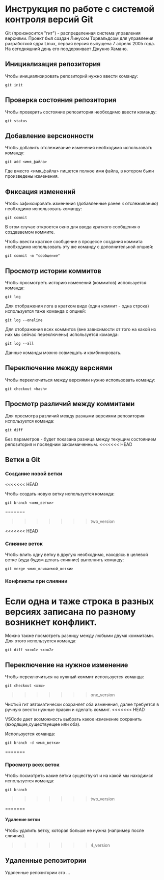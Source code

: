 # **Инструкция по работе с системой контроля версий Git**

Git (произносится "гит") - распределенная система управления версиями. Проект был создан Линусом Торвальдсом для управления разработкой ядра Linux, первая версия выпущена 7 апреля 2005 года. На сегодняшний день его поодерживает Джунио Хамано.

## Инициализация репозитория 

Чтобы инициализировать репозиторий нужно ввести команду:

    git init 

## Проверка состояния репозитория 

Чтобы проверить состояние репозитория необходимо ввести команду:

    git status

## Добавление версионности

Чтобы добавить отслеживание изменения необходимо использовать команду:

    git add <имя_файла>

Где вместо <имя_файла> пишется полное имя файла, в котором были произведены изменения.

## Фиксация изменений 

Чтобы зафиксировать изменения (добавленные ранее к отслеживанию) необходимо использовать команду: 

    git commit

В этом случае откроется окно для ввода краткого сообщения о создаваемом коммите.

Чтобы ввести краткое сообщение в процессе создания коммита необходимо использовать эту же команду с дополнительной опцией:

    git commit -m "сообщение"

## Просмотр истории коммитов 

Чтобы просмотреть историю изменений (коммитов) используется команда:

    git log

Для отображения лога в кратком виде (один коммит - одна строка) используется таже команда с опцией:

    git log --oneline

Для отображения всех коммитов (вне зависимости от того на какой из них мы сейчас переключены) используется команда:

    git log --all

Данные команды можно совмещать и комбинировать. 

## Переключение между версиями

Чтобы переключиться между версиями нужно использовать команду:

    git checkout <hash>

## Просмотр различий между коммитами 

Для просмотра различий между разными версиями репозитория используется команда:

    git diff

Без параметров - будет показана разница между текущим состоянием репозитория и последним закоммиченным.
<<<<<<< HEAD
 
 
 
 
 
 
 
 
 
 
 
 
 
 
 ## Ветки в Git

 ### Создание новой ветки
<<<<<<< HEAD

 Чтобы создать новую ветку используется команда:

    git branch <имя_ветки>
=======
 
>>>>>>> two_version




<<<<<<< HEAD


### Слияние веток 

 Чтобы влить одну ветку в другую необходимо, находясь в целевой ветке (куда будем делать слияние) выполнить команду:

    git merge <имя_вливаемой_ветки>

 ### Конфликты при слиянии

Если одна и таже строка в разных версиях записана по разному возникнет конфликт.
=======

Можно также посмотреть разницу между любыми двумя коммитами. Для этого используется команда:

    git diff <хэш1> <хэш2>

## Переключение на нужное изменение 

 Чтобы переключиться на нужный коммит используется команда:

    git checkout <хэш>
>>>>>>> one_version

Чистый гит автоматически сохраняет оба изменения, далее требуется в ручную внести нужные правки и сделать коммит.
<<<<<<< HEAD

VSCode дает возможность выбрать какое изменение сохранить (входящие,существуещее или оба). 

Используется команда:

    git branch -d <имя_ветки>
=======
  ### Просмотр всех веток 

  Чтобы посмотреть какие ветки существуют и на какой мы находимся используется команда:

    git branch

>>>>>>> two_version
    
=======
 #### Удаление ветки

 Чтобы удалить ветку, которая больше не нужна (например после слияния).
>>>>>>> 4_version

## Удаленные репозитории

 Удаленные репозитории это ...
